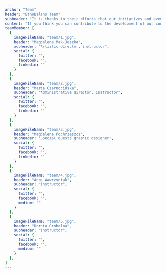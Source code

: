 ```yaml
---
anchor: "Team"
header: "EtnoBalans Team"
subheader: "It is thanks to their efforts that our initiatives and events can take place."
content: "If you think you can contribute to the development of our community, have ideas for projects, want to run workshops with us, we are open to new friends with positive hearts, extraordinary minds and varied personalities."
teamMember: [
  {
    imageFileName: "team/1.jpg",
    header: "Magdalena Mak-Jeszka",
    subheader: "Artistic director, instructor",
    social: {
      twitter: "",
      facebook: "",
      linkedin: ""
    }
  },
  {
    imageFileName: "team/2.jpg",
    header: "Marta Czarnocińska",
    subheader: "Administrative director, instructor",
    social: {
      twitter: "",
      facebook: "",
      linkedin: ""
    }
  },
  {
    imageFileName: "team/3.jpg",
    header: "Magdalena Pochrząszcz",
    subheader: "Special quests graphic designer",
    social: {
      twitter: "",
      facebook: "",
      linkedin: ""
    }
  },
  {
    imageFileName: "team/4.jpg",
    header: "Anna Wawrzyniak",
    subheader: "Instructor",
    social: {
      twitter: "",
      facebook: "",
      medium: ""
    }
  },
  {
    imageFileName: "team/5.jpg",
    header: "Dorota Grobelna",
    subheader: "Instructor",
    social: {
      twitter: "",
      facebook: "",
      medium: ""
    }
  },
]
---
```

